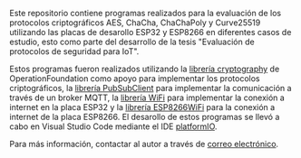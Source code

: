 Este repositorio contiene programas realizados para
la evaluación de los protocolos criptográficos AES, ChaCha,
ChaChaPoly y Curve25519 utilizando las placas de desarollo
ESP32 y ESP8266 en diferentes casos de estudio, esto como 
parte del desarrollo de la tesis "Evaluación de protocolos
de seguridad para IoT".

Estos programas fueron realizados utilizando la 
[librería cryptography](https://github.com/OperatorFoundation/Crypto)
de OperationFoundation como apoyo para implementar los protocolos
criptográficos, la [librería PubSubClient](https://github.com/knolleary/pubsubclient)
para implementar la comunicación a través de un broker MQTT, la 
[librería WiFi](https://github.com/arduino-libraries/WiFi) para implementar
la conexión a internet en la placa ESP32 y la 
[librería ESP8266WiFi](https://github.com/esp8266/Arduino/tree/master/libraries/ESP8266WiFi)
para la conexión a internet de la placa ESP8266. El desarollo de estos programas
se llevó a cabo en Visual Studio Code mediante el IDE
[platformIO](https://platformio.org/).

Para más información, contactar al autor a través 
de [correo electrónico](mailto:alexjsotoc@hotmail.com).
